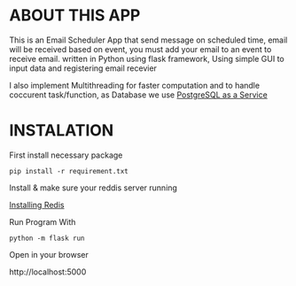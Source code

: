 # ABOUT THIS APP

This is an Email Scheduler App that send message on scheduled time, email will be received based on event, you must add your email to an event to receive email. written in Python using flask framework, Using simple GUI to input data and registering email recevier

I also implement Multithreading for faster computation and to handle coccurent task/function, as Database we use [PostgreSQL as a Service](https://elephantsql.com/)

# INSTALATION

First install necessary package

```
pip install -r requirement.txt
```
Install & make sure your reddis server running

[Installing Redis](https://redis.io/docs/getting-started/installation/)

Run Program With

```
python -m flask run
```

Open in your browser

http://localhost:5000